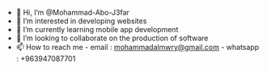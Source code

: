 - 👋 Hi, I’m @Mohammad-Abo-J3far
- 👀 I’m interested in developing websites
- 🌱 I’m currently learning mobile app development
- 💞️ I’m looking to collaborate on the production of software
- 📫 How to reach me 
      - email : mohammadalmwry@gmail.com
      - whatsapp : +963947087701

<!---
Mohammad-Abo-J3far/Mohammad-Abo-J3far is a ✨ special ✨ repository because its `README.md` (this file) appears on your GitHub profile.
You can click the Preview link to take a look at your changes.
--->
